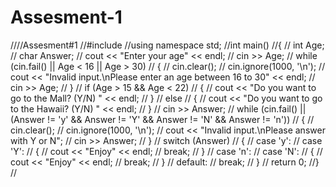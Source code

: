# Assesment-1

////Assesment#1
//#include <iostream>
//using namespace std;
//int main()
//{
//    int Age;
//    char Answer;
//    cout << "Enter your age" << endl;
//    cin >> Age;
//    while (cin.fail() || Age < 16 || Age > 30)
//    {
//        cin.clear();
//        cin.ignore(1000, '\n');
//        cout << "Invalid input.\nPlease enter an age between 16 to 30" << endl;
//        cin >> Age;
//    }
//    if (Age > 15 && Age < 22)
//    {
//        cout << "Do you want to go to the Mall? (Y/N) " << endl;
//    }
//    else
//    {
//        cout << "Do you want to go to the Hawaii? (Y/N) " << endl;
//    }
//    cin >> Answer;
//    while (cin.fail() || (Answer != 'y' && Answer != 'Y' && Answer != 'N' && Answer != 'n'))
//    {
//        cin.clear();
//        cin.ignore(1000, '\n');
//        cout << "Invalid input.\nPlease answer with Y or N";
//        cin >> Answer;
//    }
//    switch (Answer)
//    {
//    case 'y':
//    case 'Y':
//    {
//        cout << "Enjoy" << endl;
//        break;
//    }
//    case 'n':
//    case 'N':
//    {
//        cout << "Enjoy" << endl;
//        break;
//    }
//    default:
//        break;
//    }
//    return 0;
//}
//
